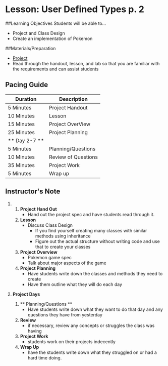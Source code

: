 # Lesson: User Defined Types p. 2

##Learning Objectives
Students will be able to... 

* Project and Class Design
* Create an implementation of Pokemon

##Materials/Preparation
* [Project]
* Read through the handout, lesson, and lab so that you are familiar with the requirements and can assist students

## Pacing Guide
| **Duration**   | **Description** |
| ---------- | ----------- |
| 5 Minutes  | Project Handout      |
| 10 Minutes | Lesson      |
| 15 Minutes | Project OverView         
| 25 Minutes | Project Planning  |
| ** Day 2-7 ** |             |
| 5 Minutes  | Planning/Questions      |
| 10 Minutes | Review of Questions      |
| 35 Minutes | Project Work        |
| 5 Minutes | Wrap up     |
## Instructor's Note

1. 
    1. **Project Hand Out**
        * Hand out the project spec and have students read through it. 
    2. **Lesson**
    	* Discuss Class Design
    		* If you find yourself creating many classes with similar methods using inheritance 
    		* Figure out the actual structure without writing code and use that to create your classes
    3. **Project Overview**	
    	* Pokemon game spec
    	* Talk about major aspects of the game
    4. **Project Planning**
    	* Have students write down the classes and methods they need to create
    	* Have them outline what they will do each day

2. **Project Days**
	1. ** Planning/Questions **
		* Have students write down what they want to do that day and any questions they have from yesterday
	2. **Review** 
		* if necessary, review any concepts or struggles the class was having
	3. **Project Work** 
		* students work on their projects indecently
	4. **Wrap Up**
		* have the students write down what they struggled on or had a hard time doing. 

  
[Project]:lab.md